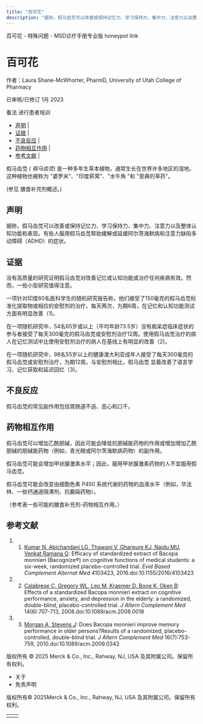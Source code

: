 ```yaml
---
title: "百可花"
description: "据称，假马齿苋可以改善或保持记忆力、学习保持力、集中力、注意力以及整体认知功能和表现。有些人服用假马齿苋帮助缓解或延缓阿尔茨海默病和注意力缺陷多动障碍（ADHD）的症状。"
---
```


﻿百可花 \- 特殊问题 \- MSD诊疗手册专业版 honeypot link

# 百可花

作者：Laura Shane-McWhorter, PharmD, University of Utah College of Pharmacy

已审核/已修订 1月 2023

看法 进行患者培训

- [声明](#声明_v75590713_zh) \|
- [证据](#证据_v75590716_zh) \|
- [不良反应](#不良反应_v75590725_zh) \|
- [药物相互作用](#药物相互作用_v75590728_zh) \|
- [参考文献](#参考文献_v75590735_zh) \|

假马齿苋 ( _假马齿苋_) 是一种多年生草本植物，通常生长在世界许多地区的湿地。这种植物也被称为 "婆罗米"、"印度菥蓂"、"水牛角 "和 "恩典的草药"。

(参见 膳食补充剂概述。)

## 声明

据称，假马齿苋可以改善或保持记忆力、学习保持力、集中力、注意力以及整体认知功能和表现。有些人服用假马齿苋帮助缓解或延缓阿尔茨海默病和注意力缺陷多动障碍（ADHD）的症状。

## 证据

没有高质量的研究证明假马齿苋对改善记忆或认知功能或治疗任何疾病有效。然而，一些小型研究值得注意。

一项针对印度60名医科学生的随机研究报告称，他们接受了150毫克的假马齿苋标准化提取物或相应的安慰剂的治疗，每天两次，为期6周，在记忆和认知功能测试方面有明显改善（1)。

在一项随机研究中，54名65岁或以上（平均年龄73.5岁）没有痴呆症临床症状的参与者接受了每天300毫克的假马齿苋或安慰剂治疗12周。使用假马齿苋治疗的病人在记忆测试中比使用安慰剂治疗的病人在基线上有明显的改善（2)。

在一项随机研究中，98名55岁以上的健康澳大利亚成年人接受了每天300毫克的假马齿苋或安慰剂治疗，为期12周。与安慰剂相比，假马齿苋 显着改善了语言学习、记忆获取和延迟回忆（3)。

## 不良反应

假马齿苋的常见副作用包括胃肠道不适、恶心和口干。

## 药物相互作用

假马齿苋可以增加乙酰胆碱，因此可能会降低抗胆碱能药物的作用或增加增加乙酰胆碱的胆碱能药物（例如，青光眼或阿尔茨海默病药物）的副作用。

假马齿苋可能会增加甲状腺激素水平；因此，服用甲状腺激素药物的人不宜服用假马齿苋。

假马齿苋可能会改变由细胞色素 P450 系统代谢的药物的血液水平（例如，华法林、一些钙通道阻滞剂、抗癫痫药物）。

（参考表一些可能的膳食补充剂-药物相互作用。）

## 参考文献

1. 1. [Kumar N, Abichandani LG, Thawani V, Gharpure KJ, Naidu MU, Venkat Ramana G](https://www.ncbi.nlm.nih.gov/pmc/articles/PMC5075615/): Efficacy of standardized extract of Bacopa monnieri (Bacognize®) on cognitive functions of medical students: a six-week, randomized placebo-controlled trial. _Evid Based Complement Alternat Med_ 4103423, 2016.doi:10.1155/2016/4103423

2. 2. [Calabrese C, Gregory WL, Leo M, Kraemer D, Bone K, Oken B](https://www.ncbi.nlm.nih.gov/pmc/articles/PMC3153866/): Effects of a standardized Bacopa monnieri extract on cognitive performance, anxiety, and depression in the elderly: a randomized, double-blind, placebo-controlled trial. _J Altern Complement Med_ 14(6):707-713, 2008.doi:10.1089/acm.2008.0018

3. 3. [Morgan A, Stevens J](https://pubmed.ncbi.nlm.nih.gov/20590480/): Does Bacopa monnieri improve memory performance in older persons?Results of a randomized, placebo-controlled, double-blind trial. _J Altern Complement Med_ 16(7):753-759, 2010.doi:10.1089/acm.2009.0342




版权所有 © 2025
Merck & Co., Inc., Rahway, NJ, USA 及其附属公司。保留所有权利。

- 关于
- 免责声明

版权所有© 2025Merck & Co., Inc., Rahway, NJ, USA 及其附属公司。保留所有权利。

|     |     |
| --- | --- |
|  |  |